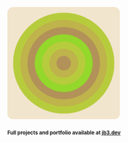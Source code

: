 <a href="https://github.com/jb3/fractal"><img width="256px" src="fractal-20251101-202219.png"/></a>

<sub>**Full projects and portfolio available at [jb3.dev](https://jb3.dev/)**</sub>
